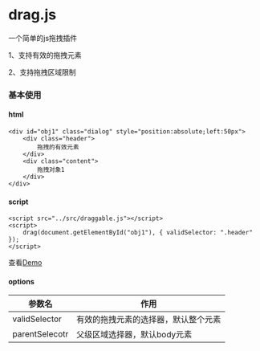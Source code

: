 # drag.js
一个简单的js拖拽插件

1、支持有效的拖拽元素

2、支持拖拽区域限制

### 基本使用
#### html
```
<div id="obj1" class="dialog" style="position:absolute;left:50px">
    <div class="header">
        拖拽的有效元素
    </div>
    <div class="content">
        拖拽对象1
    </div>
</div>
```

#### script
```
<script src="../src/draggable.js"></script>
<script>
	drag(document.getElementById("obj1"), { validSelector: ".header" });
</script>
```
查看<a href="http://luopq.com/demo/drag/index.html" target="_blank">Demo</a>

#### options
| 参数名 | 作用 |
| ----  | ---- |
|validSelector| 有效的拖拽元素的选择器，默认整个元素|
|parentSelecotr| 父级区域选择器，默认body元素|
